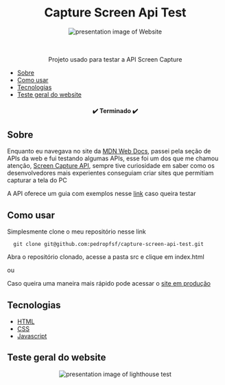 <h1 align="center">Capture Screen Api Test</h1>

<div align="center">
  <img 
       src="https://github.com/AstronautoLunar/capture-screen-api-test/blob/master/presentation.png" 
       alt="presentation image of Website"
  />
</div>

<br/>
<br/>

<p align="center">Projeto usado para testar a API Screen Capture</p>

* [Sobre](#sobre)
* [Como usar](#como-usar)
* [Tecnologias](#tecnologias)
* [Teste geral do website](#lighthouse)

<h4 align="center">
  ✔️ Terminado ✔️
</h4>

## Sobre
Enquanto eu navegava no site da <a href="https://developer.mozilla.org/en-US/" target="__blank">MDN Web Docs</a>, passei pela seção de APIs da web 
e fui testando algumas APIs, esse foi um dos que me chamou atenção, <a href="https://developer.mozilla.org/en-US/docs/Web/API/Screen_Capture_API" target="__blank">Screen Capture API</a>, 
sempre tive curiosidade em saber como os desenvolvedores mais experientes conseguiam criar sites que permitiam capturar a tela do PC

A API oferece um guia com exemplos nesse <a href="https://developer.mozilla.org/en-US/docs/Web/API/Screen_Capture_API/Using_Screen_Capture" target="__blank">link</a> caso queira testar

## Como usar
Simplesmente clone o meu repositório nesse link
```
  git clone git@github.com:pedropfsf/capture-screen-api-test.git
```

Abra o repositório clonado, acesse a pasta src e clique em index.html

ou

Caso queira uma maneira mais rápido pode acessar o <a href="https://capture-screen-api-test.vercel.app/" target="__blank">site em produção</a>

## Tecnologias

- [HTML](https://developer.mozilla.org/pt-BR/docs/Learn/HTML)
- [CSS](https://developer.mozilla.org/en-US/docs/Web/CSS)
- [Javascript](https://developer.mozilla.org/en-US/docs/Learn/JavaScript/First_steps)

## Teste geral do website

<div align="center">
  <img 
       src="https://github.com/AstronautoLunar/capture-screen-api-test/blob/master/lighthouse.png" 
       alt="presentation image of lighthouse test"
  />
</div>
